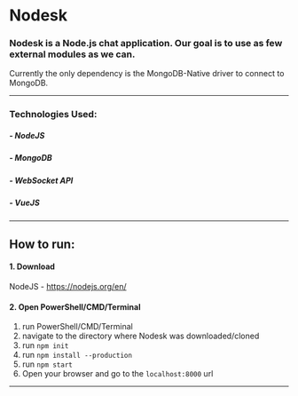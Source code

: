 # Nodesk

### Nodesk is a Node.js chat application. Our goal is to use as few external modules as we can.
Currently the only dependency is the MongoDB-Native driver to connect to MongoDB.

---
### Technologies Used:
##### - NodeJS
##### - MongoDB
##### - WebSocket API
##### - VueJS
---
## How to run:
#### 1. Download
NodeJS - https://nodejs.org/en/
#### 2. Open PowerShell/CMD/Terminal
1. run PowerShell/CMD/Terminal
2. navigate to the directory where Nodesk was downloaded/cloned
3. run ```npm init```
4. run ```npm install --production```
5. run ```npm start```
6. Open your browser and go to the ```localhost:8000``` url
--- 
